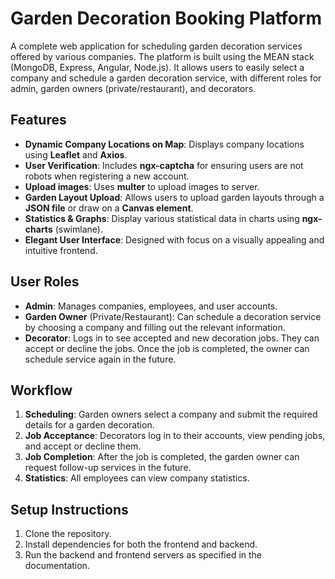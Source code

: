 # Garden Decoration Booking Platform

A complete web application for scheduling garden decoration services offered by various companies. The platform is built using the MEAN stack (MongoDB, Express, Angular, Node.js). It allows users to easily select a company and schedule a garden decoration service, with different roles for admin, garden owners (private/restaurant), and decorators.

## Features

- **Dynamic Company Locations on Map**: Displays company locations using **Leaflet** and **Axios**.
- **User Verification**: Includes **ngx-captcha** for ensuring users are not robots when registering a new account.
- **Upload images**: Uses **multer** to upload images to server.
- **Garden Layout Upload**: Allows users to upload garden layouts through a **JSON file** or draw on a **Canvas element**.
- **Statistics & Graphs**: Display various statistical data in charts using **ngx-charts** (swimlane).
- **Elegant User Interface**: Designed with focus on a visually appealing and intuitive frontend.

## User Roles

- **Admin**: Manages companies, employees, and user accounts.
- **Garden Owner** (Private/Restaurant): Can schedule a decoration service by choosing a company and filling out the relevant information.
- **Decorator**: Logs in to see accepted and new decoration jobs. They can accept or decline the jobs. Once the job is completed, the owner can schedule service again in the future.

## Workflow

1. **Scheduling**: Garden owners select a company and submit the required details for a garden decoration.
2. **Job Acceptance**: Decorators log in to their accounts, view pending jobs, and accept or decline them.
3. **Job Completion**: After the job is completed, the garden owner can request follow-up services in the future.
4. **Statistics**: All employees can view company statistics.

## Setup Instructions

1. Clone the repository.
2. Install dependencies for both the frontend and backend.
3. Run the backend and frontend servers as specified in the documentation.
